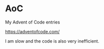 # AoC
My Advent of Code entries

https://adventofcode.com/

I am slow and the code is also very inefficient.
